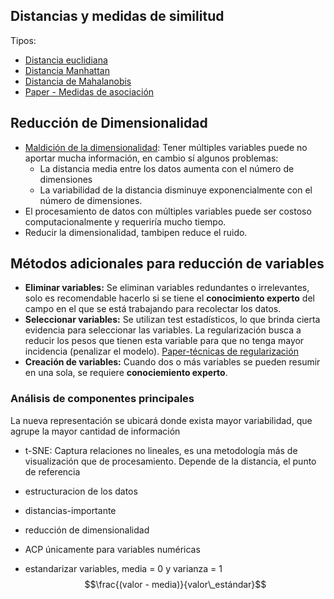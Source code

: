 ## Distancias y medidas de similitud

Tipos:
- [Distancia euclidiana](https://www.lifeder.com/distancia-euclidiana/)
- [Distancia Manhattan](https://es.wikipedia.org/wiki/Geometr%C3%ADa_del_taxista)
- [Distancia de Mahalanobis](https://caminosaleatorios.wordpress.com/2020/04/16/tan-cerca-y-tan-lejos-la-distancia-de-mahalanobis/)
- [Paper - Medidas de asociación](http://www.ugr.es/~gallardo/pdf/cluster-2.pdf)

## Reducción de Dimensionalidad

- [Maldición de la dimensionalidad](https://www.iartificial.net/la-maldicion-de-la-dimension-en-machine-learning/): Tener múltiples variables puede no aportar mucha información, en cambio sí algunos problemas:
  - La distancia media entre los datos aumenta con el número de dimensiones
  - La variabilidad de la distancia disminuye exponencialmente con el número de
    dimensiones.
- El procesamiento de datos con múltiples variables puede ser costoso
  computacionalmente y requeriría mucho tiempo.
- Reducir la dimensionalidad, tambipen reduce el ruido.

## Métodos adicionales para reducción de variables

- **Eliminar variables:** Se eliminan variables redundantes o irrelevantes, solo
  es recomendable hacerlo si se tiene el **conocimiento experto** del campo en el
  que se está trabajando para recolectar los datos.
- **Seleccionar variables:** Se utilizan test estadísticos, lo que brinda cierta
  evidencia para seleccionar las variables. La regularización busca a reducir los
  pesos que tienen esta variable para que no tenga mayor incidencia (penalizar el
  modelo). [Paper-técnicas de regularización](http://e-spacio.uned.es/fez/eserv/bibliuned:masterMatavanz-Jrperea/Perea_Luque_JuanRafael_TFM.pdf)
- **Creación de variables:** Cuando dos o más variables se pueden resumir en una
  sola, se requiere **conociemiento experto**.

### Análisis de componentes principales

La nueva representación se ubicará donde exista mayor variabilidad, que agrupe la 
mayor cantidad de información

- t-SNE: Captura relaciones no lineales, es una metodología más de visualización que de procesamiento. Depende de la distancia, el punto de referencia

- estructuracion de los datos
- distancias-importante
- reducción de dimensionalidad

- ACP únicamente para variables numéricas
- estandarizar variables, media = 0 y varianza = 1
  $$\frac{(valor - media)}{valor\_estándar}$$